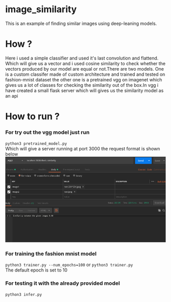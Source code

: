 # image_similarity

This is an example of finding similar images using deep-leaning models.

# How ?

Here i used a simple classifier and used it's last convolution and flattend.
Which will give us a vector and i used cosine similarity to check whether
the vectors produced by our model are equal or not.There are two models.
One is a custom classifer made of custom architecture and trained and tested on
fashion-mnist dataset the other one is a pretrained vgg on imagenet which gives 
us a lot of classes for checking the similarity out of the box.In vgg i have created
a small flask server which will gives us the similarity model as an api

# How to run ?

### For try out the vgg model just run <br/>
`python3 pretrained_model.py` <br/>
Which will give a server running at port 3000 the request format is shown below <br/>
![](imgs/postman.png)
<br/>
### For training  the fashion mnist model <br/>
`python3 trainer.py --num_epochs=100` or `python3 trainer.py`<br/>
The default epoch is set to 10 <br/>
### For testing it with the already provided model <br/>
`python3 infer.py`
